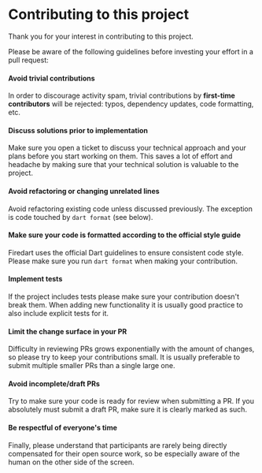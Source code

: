 # Contributing to this project

Thank you for your interest in contributing to this project.

Please be aware of the following guidelines before investing your effort in a pull request:

#### Avoid trivial contributions

In order to discourage activity spam, trivial contributions by **first-time contributors** will be rejected: typos, dependency updates, code formatting, etc.

#### Discuss solutions prior to implementation

Make sure you open a ticket to discuss your technical approach and your plans before you start working on them.  This saves a lot of effort and headache by making sure that your technical solution is valuable to the project.

#### Avoid refactoring or changing unrelated lines

Avoid refactoring existing code unless discussed previously. The exception is code touched by `dart format` (see below).

#### Make sure your code is formatted according to the official style guide

Firedart uses the official Dart guidelines to ensure consistent code style. Please make sure you run `dart format` when making your contribution.

#### Implement tests

If the project includes tests please make sure your contribution doesn't break them. When adding new functionality it is usually good practice to also include explicit tests for it.

#### Limit the change surface in your PR

Difficulty in reviewing PRs grows exponentially with the amount of changes, so please try to keep your contributions small. It is usually preferable to submit multiple smaller PRs than a single large one.

#### Avoid incomplete/draft PRs

Try to make sure your code is ready for review when submitting a PR. If you absolutely must submit a draft PR, make sure it is clearly marked as such.

#### Be respectful of everyone's time

Finally, please understand that participants are rarely being directly compensated for their open source work, so be especially aware of the human on the other side of the screen.
